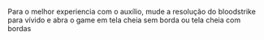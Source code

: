 Para o melhor experiencia com o auxílio, mude a resolução do bloodstrike para vívido e abra o game em tela cheia sem borda ou tela cheia com bordas
